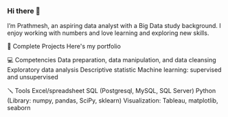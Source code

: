### Hi there 👋


I’m Prathmesh, an aspiring data analyst with a Big Data study background. I enjoy working with numbers and love learning and exploring new skills.

📂 Complete Projects
Here's my portfolio

💻 Competencies
Data preparation, data manipulation, and data cleansing
Exploratory data analysis
Descriptive statistic
Machine learning: supervised and unsupervised

🪛 Tools
Excel/spreadsheet
SQL (Postgresql, MySQL, SQL Server)
Python (Library: numpy, pandas, SciPy, sklearn)
Visualization: Tableau, matplotlib, seaborn


<!--
**prathmeshjani/prathmeshjani** is a ✨ _special_ ✨ repository because its `README.md` (this file) appears on your GitHub profile.

Here are some ideas to get you started:

- 🔭 I’m currently working on ...
- 🌱 I’m currently learning ...
- 👯 I’m looking to collaborate on ...
- 🤔 I’m looking for help with ...
- 💬 Ask me about ...
- 📫 How to reach me: ...
- 😄 Pronouns: ...
- ⚡ Fun fact: ...
-->
